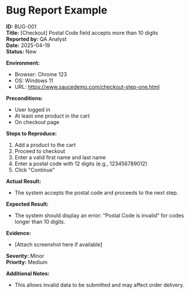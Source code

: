 # Bug Report Example

**ID:** BUG-001  
**Title:** [Checkout] Postal Code field accepts more than 10 digits  
**Reported by:** QA Analyst  
**Date:** 2025-04-19  
**Status:** New

**Environment:**  
- Browser: Chrome 123  
- OS: Windows 11  
- URL: https://www.saucedemo.com/checkout-step-one.html

**Preconditions:**  
- User logged in  
- At least one product in the cart  
- On checkout page

**Steps to Reproduce:**  
1. Add a product to the cart  
2. Proceed to checkout  
3. Enter a valid first name and last name  
4. Enter a postal code with 12 digits (e.g., 123456789012)  
5. Click "Continue"

**Actual Result:**  
- The system accepts the postal code and proceeds to the next step.

**Expected Result:**  
- The system should display an error: "Postal Code is invalid" for codes longer than 10 digits.

**Evidence:**  
- [Attach screenshot here if available]

**Severity:** Minor  
**Priority:** Medium

**Additional Notes:**  
- This allows invalid data to be submitted and may affect order delivery.